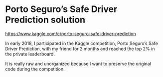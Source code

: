 # Porto Seguro’s Safe Driver Prediction solution
https://www.kaggle.com/c/porto-seguro-safe-driver-prediction

In early 2018, I participated in the Kaggle competition, Porto Seguro’s Safe Driver Prediction, with my friend for 2 months and reached the top 2% in the private leaderboard.

It is really raw and unorganized because I want to preserve the original code during the competition.
